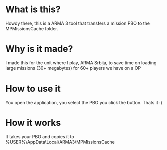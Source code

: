 # What is this?
Howdy there, this is a ARMA 3 tool that transfers a mission PBO to the MPMissionsCache folder. 
# Why is it made?
I made this for the unit where I play, ARMA Srbija, to save time on loading large missions (30+ megabytes) for 60+ players we have on a OP
# How to use it
You open the application, you select the PBO you click the button. Thats it :)
# How it works
It takes your PBO and copies it to %USER%\AppData\Local\ARMA3\MPMissionsCache
